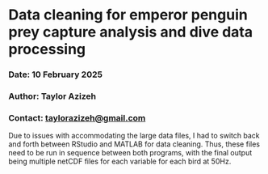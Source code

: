 # Data cleaning for emperor penguin prey capture analysis and dive data processing
### Date: 10 February 2025  
### Author: Taylor Azizeh  
### Contact: taylorazizeh@gmail.com  
Due to issues with accommodating the large data files, I had to switch back and forth between RStudio and MATLAB for data cleaning. Thus, these files need to be run in sequence between both programs, with the final output being multiple netCDF files for each variable for each bird at 50Hz.
